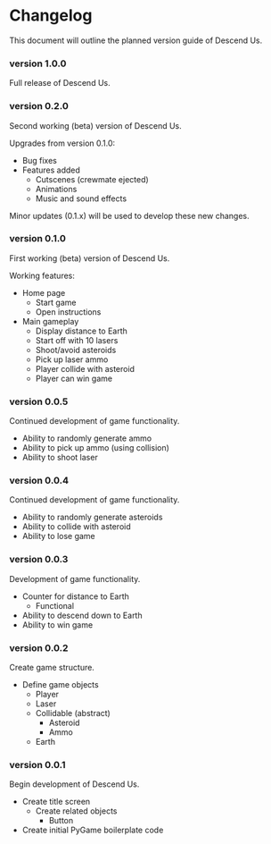# Changelog

This document will outline the planned version guide of Descend Us.

### version 1.0.0
Full release of Descend Us.

### version 0.2.0

Second working (beta) version of Descend Us.

Upgrades from version 0.1.0:
- Bug fixes
- Features added
    - Cutscenes (crewmate ejected)
    - Animations
    - Music and sound effects

Minor updates (0.1.x) will be used to develop these new changes.

### version 0.1.0

First working (beta) version of Descend Us.

Working features:
- Home page
    - Start game
    - Open instructions
- Main gameplay
    - Display distance to Earth
    - Start off with 10 lasers
    - Shoot/avoid asteroids
    - Pick up laser ammo
    - Player collide with asteroid
    - Player can win game


### version 0.0.5

Continued development of game functionality.

- Ability to randomly generate ammo
- Ability to pick up ammo (using collision)
- Ability to shoot laser


### version 0.0.4

Continued development of game functionality.

- Ability to randomly generate asteroids
- Ability to collide with asteroid
- Ability to lose game

### version 0.0.3

Development of game functionality.

- Counter for distance to Earth
    - Functional
- Ability to descend down to Earth
- Ability to win game

### version 0.0.2

Create game structure.

- Define game objects
    - Player
    - Laser
    - Collidable (abstract)
        - Asteroid
        - Ammo
    - Earth

### version 0.0.1

Begin development of Descend Us.

- Create title screen
    - Create related objects
        - Button
- Create initial PyGame boilerplate code